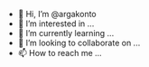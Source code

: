- 👋 Hi, I’m @argakonto
- 👀 I’m interested in ...
- 🌱 I’m currently learning ...
- 💞️ I’m looking to collaborate on ...
- 📫 How to reach me ...

<!---
argakonto/argakonto is a ✨ special ✨ repository because its `README.md` (this file) appears on your GitHub profile.
You can click the Preview link to take a look at your changes.
--->
